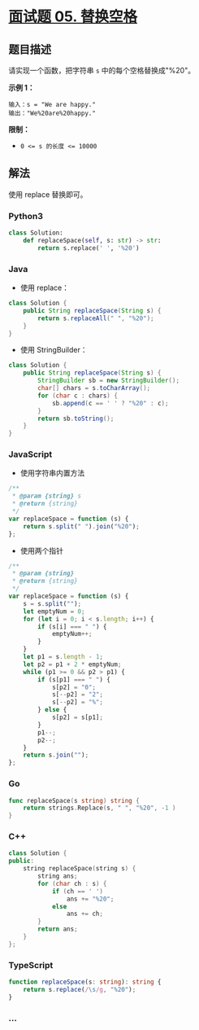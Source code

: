 # [面试题 05. 替换空格](https://leetcode-cn.com/problems/ti-huan-kong-ge-lcof/)

## 题目描述

请实现一个函数，把字符串 `s` 中的每个空格替换成"%20"。

**示例 1：**

```
输入：s = "We are happy."
输出："We%20are%20happy."
```

**限制：**

- `0 <= s 的长度 <= 10000`

## 解法

使用 replace 替换即可。

<!-- tabs:start -->

### **Python3**

```python
class Solution:
    def replaceSpace(self, s: str) -> str:
        return s.replace(' ', '%20')
```

### **Java**

- 使用 replace：

```java
class Solution {
    public String replaceSpace(String s) {
        return s.replaceAll(" ", "%20");
    }
}
```

- 使用 StringBuilder：

```java
class Solution {
    public String replaceSpace(String s) {
        StringBuilder sb = new StringBuilder();
        char[] chars = s.toCharArray();
        for (char c : chars) {
            sb.append(c == ' ' ? "%20" : c);
        }
        return sb.toString();
    }
}
```

### **JavaScript**

- 使用字符串内置方法

```js
/**
 * @param {string} s
 * @return {string}
 */
var replaceSpace = function (s) {
    return s.split(" ").join("%20");
};
```

- 使用两个指针

```js
/**
 * @param {string}
 * @return {string}
 */
var replaceSpace = function (s) {
    s = s.split("");
    let emptyNum = 0;
    for (let i = 0; i < s.length; i++) {
        if (s[i] === " ") {
            emptyNum++;
        }
    }
    let p1 = s.length - 1;
    let p2 = p1 + 2 * emptyNum;
    while (p1 >= 0 && p2 > p1) {
        if (s[p1] === " ") {
            s[p2] = "0";
            s[--p2] = "2";
            s[--p2] = "%";
        } else {
            s[p2] = s[p1];
        }
        p1--;
        p2--;
    }
    return s.join("");
};
```

### **Go**

```go
func replaceSpace(s string) string {
    return strings.Replace(s, " ", "%20", -1 )
}
```

### **C++**

```cpp
class Solution {
public:
    string replaceSpace(string s) {
        string ans;
        for (char ch : s) {
            if (ch == ' ')
                ans += "%20";
            else
                ans += ch;
        }
        return ans;
    }
};
```

### **TypeScript**

```ts
function replaceSpace(s: string): string {
    return s.replace(/\s/g, "%20");
}
```

### **...**

```

```

<!-- tabs:end -->
